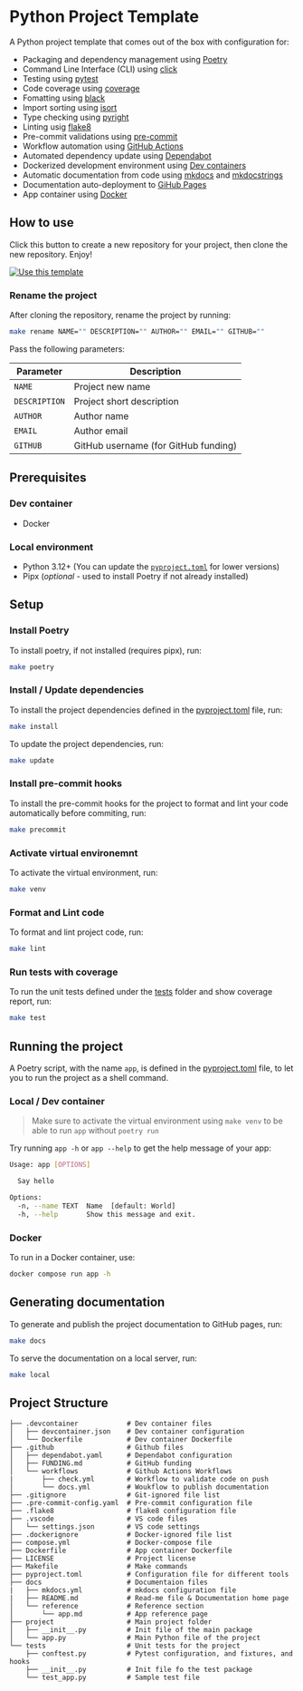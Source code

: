 # Python Project Template 
A Python project template that comes out of the box with configuration for:

- Packaging and dependency management using [Poetry](https://python-poetry.org)
- Command Line Interface (CLI) using [click](https://click.palletsprojects.com)
- Testing using [pytest](https://pytest.org)
- Code coverage using [coverage](https://coverage.readthedocs.io)
- Fomatting using [black](https://black.readthedocs.io) 
- Import sorting using [isort](https://pycqa.github.io/isort)
- Type checking using [pyright](https://microsoft.github.io/pyright)
- Linting usig [flake8](https://flake8.pycqa.org)
- Pre-commit validations using [pre-commit](https://pre-commit.com)
- Workflow automation using [GitHub Actions](https://github.com/features/actions)
- Automated dependency update using [Dependabot](https://docs.github.com/en/code-security/dependabot)
- Dockerized development environment using [Dev containers](https://code.visualstudio.com/docs/devcontainers/containers)
- Automatic documentation from code using [mkdocs](https://www.mkdocs.org) and [mkdocstrings](https://mkdocstrings.github.io)
- Documentation auto-deployment to [GiHub Pages](https://pages.github.com)
- App container using [Docker](https://docker.com)

## How to use
Click this button to create a new repository for your project, then clone the new repository. Enjoy!

[![Use this template]( https://img.shields.io/badge/Use%20this%20template-238636?style=for-the-badge)](https://github.com/amrabed/python/generate)

### Rename the project
After cloning the repository, rename the project by running:
```bash
make rename NAME="" DESCRIPTION="" AUTHOR="" EMAIL="" GITHUB=""
```
Pass the following parameters:

Parameter | Description
--- | ---
`NAME` | Project new name
`DESCRIPTION` | Project short description
`AUTHOR` | Author name
`EMAIL`| Author email 
`GITHUB`| GitHub username (for GitHub funding)


## Prerequisites
### Dev container
- Docker

### Local environment
- Python 3.12+ (You can update the [`pyproject.toml`](../pyproject.toml#L39) for lower versions)
- Pipx (*optional* - used to install Poetry if not already installed)

## Setup

### Install Poetry
To install poetry, if not installed (requires pipx), run:
```bash
make poetry
```

### Install / Update dependencies
To install the project dependencies defined in the [pyproject.toml](../pyproject.toml) file, run:
```bash
make install
```

To update the project dependencies, run:
```bash
make update
```

### Install pre-commit hooks
To install the pre-commit hooks for the project to format and lint your code automatically before commiting, run: 
```bash
make precommit
```

### Activate virtual environemnt
To activate the virtual environment, run:
```bash
make venv
```

### Format and Lint code
To format and lint project code, run:
```bash
make lint
```

### Run tests with coverage
To run the unit tests defined under the [tests](../tests/) folder and show coverage report, run:
```bash
make test
```

## Running the project
A Poetry script, with the name `app`, is defined in the [pyproject.toml](../pyproject.toml#L36) file, to let you to run the project as a shell command.

### Local / Dev container
> Make sure to activate the virtual environment using `make venv` to be able to run `app` without `poetry run`

Try running `app -h` or `app --help` to get the help message of your app:
```bash
Usage: app [OPTIONS]

  Say hello

Options:
  -n, --name TEXT  Name  [default: World]
  -h, --help       Show this message and exit.
```

### Docker
To run in a Docker container, use:
```bash
docker compose run app -h
```

## Generating documentation
To generate and publish the project documentation to GitHub pages, run:
```bash
make docs
```
To serve the documentation on a local server, run:
```bash
make local
```

## Project Structure

```
├── .devcontainer            # Dev container files
│   ├── devcontainer.json    # Dev container configuration
│   └── Dockerfile           # Dev container Dockerfile
├── .github                  # Github files
│   ├── dependabot.yaml      # Dependabot configuration
│   ├── FUNDING.md           # GitHub funding
│   └── workflows            # Github Actions Workflows
|       ├── check.yml        # Workflow to validate code on push
│       └── docs.yml         # Woukflow to publish documentation
├── .gitignore               # Git-ignored file list
├── .pre-commit-config.yaml  # Pre-commit configuration file
├── .flake8                  # flake8 configuration file
├── .vscode                  # VS code files
│   └── settings.json        # VS code settings
├── .dockerignore            # Docker-ignored file list
├── compose.yml              # Docker-compose file
├── Dockerfile               # App container Dockerfile
├── LICENSE                  # Project license
├── Makefile                 # Make commands
├── pyproject.toml           # Configuration file for different tools
├── docs                     # Documentaion files
|   ├── mkdocs.yml           # mkdocs configuration file
|   ├── README.md            # Read-me file & Documentation home page
│   └── reference            # Reference section
│       └── app.md           # App reference page
├── project                  # Main project folder
│   ├── __init__.py          # Init file of the main package
│   └── app.py               # Main Python file of the project
└── tests                    # Unit tests for the project
    ├── conftest.py          # Pytest configuration, and fixtures, and hooks
    ├── __init__.py          # Init file fo the test package
    └── test_app.py          # Sample test file
```